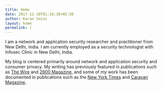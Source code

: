 ```yaml
---
title: Home
date: 2017-12-18T01:16:38+05:30
author: Karan Saini
layout: home
permalink: /
---
```

I am a network and application security researcher and practitioner from New Delhi, India. I am currently employed as a security technologist with Infosec Clinic in New Delhi, India.

My blog is centered primarily around network and application security and consumer privacy. My writing has previously featured in publications such as [The Wire](https://thewire.in/author/karan-saini) and [2600 Magazine](https://store.2600.com/products/spring-2018), and some of my work has been documented in publications such as the [New York Times](https://www.nytimes.com/2018/04/03/opinion/india-data-privacy-biometric-aadhar.html) and [Caravan Magazine](https://caravanmagazine.in/science-technology/aadhaar-security-failure-government-webpages-provide-unsecured-access-to-demographic-authentication).
